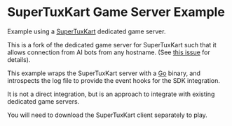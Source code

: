 # SuperTuxKart Game Server Example

Example using a [SuperTuxKart](https://supertuxkart.net/) dedicated game server.

This is a fork of the dedicated game server for SuperTuxKart such that it allows connection from AI bots from any
hostname. (See [this issue](https://github.com/supertuxkart/stk-code/issues/4244) for details).

This example wraps the SuperTuxKart server with a [Go](https://golang.org) binary, and introspects
the log file to provide the event hooks for the SDK integration.

It is not a direct integration, but is an approach to integrate with existing
dedicated game servers.

You will need to download the SuperTuxKart client separately to play.
